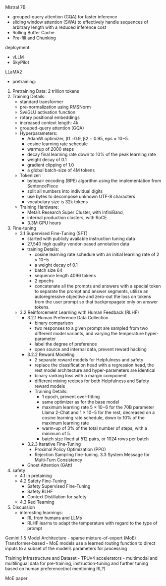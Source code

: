 Mistral 7B
- grouped-query attention (GQA) for faster inference
- sliding window attention (SWA) to effectively handle sequences of arbitrary length with a reduced inference cost
- Rolling Buffer Cache
- Pre-fill and Chunking

deployment:
- vLLM
- SkyPilot


LLaMA2
- pretraining: 
1. Pretraining Data: 2 trillion tokens
2. Training Details:
    - standard transformer
    - pre-normalization using RMSNorm
    - SwiGLU activation function
    - rotary positional embeddings
    - increased context length: 4k
    - grouped-query attention (GQA)
    - Hyperparameters:
        - AdamW optimizer, β1 =0.9, β2 = 0.95, eps = 10−5.
        - cosine learning rate schedule
        - warmup of 2000 steps
        - decay final learning rate down to 10% of the peak learning rate
        - weight decay of 0.1
        - gradient clipping of 1.0
        - a global batch-size of 4M tokens
    - Tokenizer: 
        - bytepair encoding (BPE) algorithm using the implementation from SentencePiece
        - split all numbers into individual digits
        - use bytes to decompose unknown UTF-8 characters
        - vocabulary size is 32k tokens
    - Training Hardware:
        - Meta’s Research Super Cluster, with InfiniBand,
        - internal production clusters, with RoCE
        - 3.3M GPU hours
3. Fine-tuning
    - 3.1 Supervised Fine-Tuning (SFT)
        - started with publicly available instruction tuning data
        - 27,540 high quality vendor-based annotation data
        - training Details:
            - cosine learning rate schedule with an initial learning rate of 2 × 10−5
            - a weight decay of 0.1
            - batch size 64
            - sequence length 4096 tokens
            - 2 epochs
            - concatenate all the prompts and answers with a special token to separate the prompt and answer segments, utilize an autoregressive objective and zero-out the loss on tokens from the user prompt so that backpropagate only on answer tokens.
    - 3.2 Reinforcement Learning with Human Feedback (RLHF)
        - 3.2.1 Human Preference Data Collection
            - binary comparison
            - two responses to a given prompt are sampled from two different model variants, and varying the temperature hyper-parameter
            - label the degree of preference
            - open source and internal data, prevent reward hacking
        - 3.2.2 Reward Modeling
            - 2 separate reward models for Helpfulness and safety
            -  replace the classification head with a regression head, the rest model architecture and hyper-parameters are identical
            - binary ranking loss with a margin component
            - different mixing recipes for both Helpfulness and Safety reward models
            - Training Details:
                -  1 epoch, prevent over-fitting
                -  same optimizer as for the base model
                - maximum learning rate 5 × 10−6 for the 70B parameter Llama 2-Chat and 1 × 10−5 for the rest, decreased on a cosine learning rate schedule, down to 10% of the maximum learning rate
                - warm-up of 3% of the total number of steps, with a minimum of 5.
                - batch size fixed at 512 pairs, or 1024 rows per batch
        - 3.2.3 Iterative Fine-Tuning
            - Proximal Policy Optimization (PPO)
            - Rejection Sampling fine-tuning.
    3.3 System Message for Multi-Turn Consistency
        - Ghost Attention (GAtt)
4. safety
    - 4.1 in pretaining
    - 4.2 Safety Fine-Tuning
        - Safety Supervised Fine-Tuning
        - Safety RLHF
        - Context Distillation for safety
    - 4.3 Red Teaming
5. Discussion
    - interesting learnings:
        - RL from humans and LLMs
        - RLHF learns to adapt the temperature with regard to the type of prompt





Gemini 1.5
Model Architecture
    - sparse mixture-of-expert (MoE) Transformer-based
    - MoE models use a learned routing function to direct inputs to a subset of the model’s parameters for processing


Training Infrastructure and Dataset
    - TPUv4 accelerators
    - multimodal and multilingual data for pre-training, instruction-tuning and further tuning based on human preference(not mentioning RL?)


MoE paper
